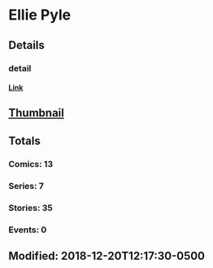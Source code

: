 # Ellie  Pyle 
## Details
### detail
#### [Link](http://marvel.com/comics/creators/11742/ellie_pyle?utm_campaign=apiRef&utm_source=225578a89fc76f3d20fbffda5d17a88d)
## [Thumbnail](http://i.annihil.us/u/prod/marvel/i/mg/b/40/image_not_available.jpg)
## Totals
### Comics: 13
### Series: 7
### Stories: 35
### Events: 0
## Modified: 2018-12-20T12:17:30-0500